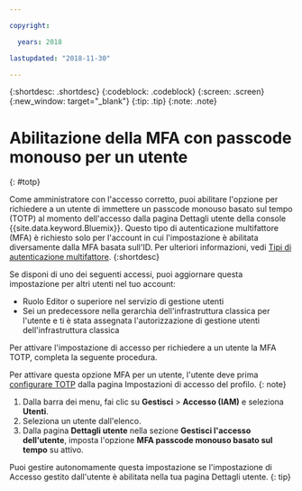 ```yaml
---

copyright:

  years: 2018

lastupdated: "2018-11-30"

---
```


{:shortdesc: .shortdesc}
{:codeblock: .codeblock}
{:screen: .screen}
{:new_window: target="_blank"}
{:tip: .tip}
{:note: .note}

# Abilitazione della MFA con passcode monouso per un utente
{: #totp}

Come amministratore con l'accesso corretto, puoi abilitare l'opzione per richiedere a un utente di immettere un passcode monouso basato sul tempo (TOTP) al momento dell'accesso dalla pagina Dettagli utente della console {{site.data.keyword.Bluemix}}. Questo tipo di autenticazione multifattore (MFA) è richiesto solo per l'account in cui l'impostazione è abilitata diversamente dalla MFA basata sull'ID. Per ulteriori informazioni, vedi [Tipi di autenticazione multifattore](/docs/iam/mfatypes.html#types).
{:shortdesc}

Se disponi di uno dei seguenti accessi, puoi aggiornare questa impostazione per altri utenti nel tuo account:

* Ruolo Editor o superiore nel servizio di gestione utenti
* Sei un predecessore nella gerarchia dell'infrastruttura classica per l'utente e ti è stata assegnata l'autorizzazione di gestione utenti dell'infrastruttura classica

Per attivare l'impostazione di accesso per richiedere a un utente la MFA TOTP, completa la seguente procedura.

Per attivare questa opzione MFA per un utente, l'utente deve prima [configurare TOTP](/docs/account/login_settings.html#MFA) dalla pagina Impostazioni di accesso del profilo.
{: note}

1. Dalla barra dei menu, fai clic su **Gestisci** &gt; **Accesso (IAM)** e seleziona **Utenti**.
2. Seleziona un utente dall'elenco.
3. Dalla pagina **Dettagli utente** nella sezione **Gestisci l'accesso dell'utente**, imposta l'opzione **MFA passcode monouso basato sul tempo** su attivo.

Puoi gestire autonomamente questa impostazione se l'impostazione di Accesso gestito dall'utente è abilitata nella tua pagina Dettagli utente.
{: tip}
